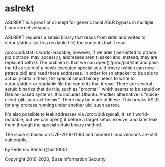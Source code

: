 # aslrekt
ASLREKT is a proof of concept for generic local ASLR bypass in multiple Linux kernel versions.

ASLREKT requires a setuid binary that reads from stdin and writes to stdout/stderr (or to a readable file) the 
contents that it read.

/proc/pid/stat is world-readable, however, if we aren't permitted to ptrace pid (!ptrace_may_access()),
addresses aren't leaked and, instead, they are replaced with 0. The problem is that we can open() /proc/pid/stat
and pass the fd as stdin of a newly executed special setuid binary (which can now ptrace pid) and read
those addresses. In order for an attacker to be able to actually obtain them, the special setuid binary needs 
to write to stdout/stderr or readable file the contents that it read. There are several setuid binaries that do
this, such as "procmail" which seems to be setuid on Debian-based systems, this includes Ubuntu. Another
alternative is "spice-client-glib-usb-acl-helper". There may be more of these. This breaks ASLR for any process
running under another uid, such as root.

It's also possible to leak addresses via /proc/pid/syscall, it isn't world-readable, but we can open() it before a
target setuid execve, and later leak them through the special setuid binary method.

The issue is based on CVE-2019-11190 and modern Linux versions are still vulnerable.

by Federico Bento (@uid1000)

Copyright 2016-2020, Blaze Information Security

